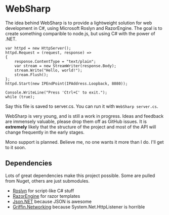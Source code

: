 # WebSharp

The idea behind WebSharp is to provide a lightweight solution for web development in C#,
using Microsoft Roslyn and RazorEngine. The goal is to create something comparible to
node.js, but using C# with the power of .NET.

    var httpd = new HttpServer();
    httpd.Request = (request, response) =>
    {
        response.ContentType = "text/plain";
        var stream = new StreamWriter(response.Body);
        stream.Write("Hello, world!");
        stream.Flush();
    };
    httpd.Start(new IPEndPoint(IPAddress.Loopback, 8080));

    Console.WriteLine("Press 'Ctrl+C' to exit.");
    while (true);

Say this file is saved to server.cs. You can run it with `WebSharp server.cs`.

WebSharp is very young, and is still a work in progress. Ideas and feedback are immensely
valuable, please drop them off as GitHub issues. It is **extremely** likely that the structure
of the project and most of the API will change frequently in the early stages.

Mono support is planned. Believe me, no one wants it more than I do. I'll get to it soon.

## Dependencies

Lots of great dependencies make this project possible. Some are pulled from Nuget, others
are just submodules.

* [Roslyn](http://msdn.microsoft.com/en-us/vstudio/roslyn.aspx) for script-like C# stuff
* [RazorEngine](https://github.com/Antaris/RazorEngine) for razor templates
* [Json.NET](http://json.codeplex.com/) because JSON is awesome
* [Griffin.Networking](https://github.com/jgauffin/griffin.networking) because System.Net.HttpListener is horrible